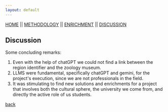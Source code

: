 ```yaml
---
layout: default
---
```


[HOME](https://eli-aga.github.io/project-AE/) || [METHODOLOGY](./another-page.html) || [ENRICHMENT](./another-page3.html) || [DISCUSSION](./another-page2.html)


## Discussion

Some concluding remarks:

1. Even with the help of chatGPT we could not find a link between the region identifier and the zoology museum.
2. LLMS were fundamental, specifically chatGPT and gemini, for the project's execution, since we are not professionals in the field.
3. It was stimulating to find new solutions and enrichments for a project that involves both the cultural sphere, the university we come from, and directly the active role of us students.


[back](./)
